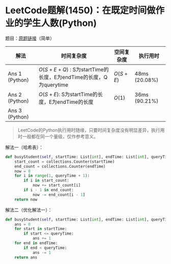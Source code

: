 # LeetCode题解(1450)：在既定时间做作业的学生人数(Python)

题目：[原题链接](https://leetcode-cn.com/problems/number-of-students-doing-homework-at-a-given-time/)（简单）

| 解法           | 时间复杂度                                                   | 空间复杂度 | 执行用时      |
| -------------- | ------------------------------------------------------------ | ---------- | ------------- |
| Ans 1 (Python) | $O(S+E+Q)$ : S为startTime的长度，E为endTime的长度，Q为querytime | $O(S+E)$   | 48ms (20.08%) |
| Ans 2 (Python) | $O(S+E)$: S为startTime的长度，E为endTime的长度               | $O(1)$     | 36ms (90.21%) |
| Ans 3 (Python) |                                                              |            |               |

>  LeetCode的Python执行用时随缘，只要时间复杂度没有明显差异，执行用时一般都在同一个量级，仅作参考意义。

解法一（哈希表）：

```python
def busyStudent(self, startTime: List[int], endTime: List[int], queryTime: int) -> int:
    start_count = collections.Counter(startTime)
    end_count = collections.Counter(endTime)
    now = 0
    for i in range(1, queryTime + 1):
        if i in start_count:
            now += start_count[i]
        if i - 1 in end_count:
            now -= end_count[i - 1]
    return now
```

解法二（优化解法一）：

```python
def busyStudent(self, startTime: List[int], endTime: List[int], queryTime: int) -> int:
    ans = 0
    for start in startTime:
        if start <= queryTime:
            ans += 1
    for end in endTime:
        if end < queryTime:
            ans -= 1
    return ans
```